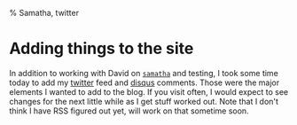 % Samatha, twitter


# Adding things to the site
  
In addition to working with David on [`samatha`](https://github.com/DASpringate/samatha) and testing, I took some time today to add my [twitter](https://twitter.com/rmflight) feed and [disqus](http://disqus.com) comments. Those were the major elements I wanted to add to the blog. If you visit often, I would expect to see changes for the next little while as I get stuff worked out. Note that I don't think I have RSS figured out yet, will work on that sometime soon.
